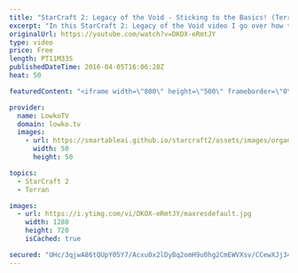 ```yaml
---
title: "StarCraft 2: Legacy of the Void - Sticking to the Basics! (Terran Tutorial)"
excerpt: "In this StarCraft 2: Legacy of the Void video I go over how to play a defensive style with the Terran. Sticking to the basics is very important in order to improve long term. Often times it is easy to get caught up and to try and finish the game off immediately, where as in many situations it is much"
originalUrl: https://youtube.com/watch?v=DKOX-eRmtJY
type: video
price: Free
length: PT11M33S
publishedDateTime: 2016-04-05T16:06:28Z
heat: 50

featuredContent: "<iframe width=\"800\" height=\"500\" frameborder=\"0\" src=\"https://www.youtube.com/embed/DKOX-eRmtJY\" allow=\"accelerometer; autoplay; encrypted-media; gyroscope; picture-in-picture\" allowfullscreen></iframe>"

provider:
  name: LowkoTV
  domain: lowko.tv
  images:
    - url: https://smartableai.github.io/starcraft2/assets/images/organizations/lowko.tv-50x50.jpg
      width: 50
      height: 50

topics:
  - StarCraft 2
  - Terran

images:
  - url: https://i.ytimg.com/vi/DKOX-eRmtJY/maxresdefault.jpg
    width: 1280
    height: 720
    isCached: true

secured: "UHc/3qjwA86tQUpY05Y7/Acxu0x2lDyBq2omH9u0hg2CmEWVXsv/CCewXJj34K4kkkjrHIxMeuS1iAJFLY5ILAo1kfmnCijqXuWGODSq5QLCosj7X32EwwMjo8UZIiXYcWIQ74j4S+RDR8fMy+NtA0lTwQoFGgk7Kyk/b5yGLntV82+7FbYzm1h9JgE3MZHawMbtZ+lx5nxUJkrqLx74uLbsyRnq5+W8yUrGP7Zi2xIET/x9Nze0g0TaDyvOB9+6z4HmRQu7BlGD7H+HFcnxO+9wvX0FQ9hLMh5Euc6wo3Z1eFUNtZAlRCB0yTKaSBsg5b1TS5gEwK1LBt9+jTn97hrNZur5M+8UY9vj1e8H4H1Quwhuq9cvSqz77j4PXYHIR008YxgWDAX1mUvB/K+xJhGPAs9ylmUx1lui75Iuy9g=;XJxnu85kZVNR+fOVmiBZzw=="
---
```


